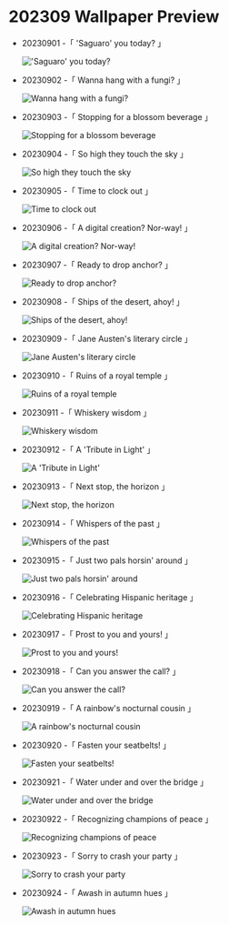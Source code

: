 # 202309 Wallpaper Preview 
- 20230901 -「 'Saguaro' you today? 」
  !['Saguaro' you today?](https://bing.com/th?id=OHR.IronwoodCactus_EN-US2823371711_UHD.jpg&rf=LaDigue_UHD.jpg&pid=hp&w=3840&h=2160&rs=1&c=4) 
- 20230902 -「 Wanna hang with a fungi? 」
  ![Wanna hang with a fungi?](https://bing.com/th?id=OHR.TurkeyTailMush_EN-US2958542405_UHD.jpg&rf=LaDigue_UHD.jpg&pid=hp&w=3840&h=2160&rs=1&c=4) 
- 20230903 -「 Stopping for a blossom beverage 」
  ![Stopping for a blossom beverage](https://bing.com/th?id=OHR.TinyHummer_EN-US3171586787_UHD.jpg&rf=LaDigue_UHD.jpg&pid=hp&w=3840&h=2160&rs=1&c=4) 
- 20230904 -「 So high they touch the sky 」
  ![So high they touch the sky](https://bing.com/th?id=OHR.ManhattanAerial_EN-US3290111355_UHD.jpg&rf=LaDigue_UHD.jpg&pid=hp&w=3840&h=2160&rs=1&c=4) 
- 20230905 -「 Time to clock out 」
  ![Time to clock out](https://bing.com/th?id=OHR.LaborDayWorkers_EN-US3448430770_UHD.jpg&rf=LaDigue_UHD.jpg&pid=hp&w=3840&h=2160&rs=1&c=4) 
- 20230906 -「 A digital creation? Nor-way! 」
  ![A digital creation? Nor-way!](https://bing.com/th?id=OHR.MountSegla_EN-US3570750349_UHD.jpg&rf=LaDigue_UHD.jpg&pid=hp&w=3840&h=2160&rs=1&c=4) 
- 20230907 -「 Ready to drop anchor? 」
  ![Ready to drop anchor?](https://bing.com/th?id=OHR.CreteHarbor_EN-US3759550362_UHD.jpg&rf=LaDigue_UHD.jpg&pid=hp&w=3840&h=2160&rs=1&c=4) 
- 20230908 -「 Ships of the desert, ahoy! 」
  ![Ships of the desert, ahoy!](https://bing.com/th?id=OHR.CamelsAbove_EN-US3904666620_UHD.jpg&rf=LaDigue_UHD.jpg&pid=hp&w=3840&h=2160&rs=1&c=4) 
- 20230909 -「 Jane Austen's literary circle 」
  ![Jane Austen's literary circle](https://bing.com/th?id=OHR.BathCircus_EN-US1560951776_UHD.jpg&rf=LaDigue_UHD.jpg&pid=hp&w=3840&h=2160&rs=1&c=4) 
- 20230910 -「 Ruins of a royal temple 」
  ![Ruins of a royal temple](https://bing.com/th?id=OHR.AyutthayaTemple_EN-US1726415748_UHD.jpg&rf=LaDigue_UHD.jpg&pid=hp&w=3840&h=2160&rs=1&c=4) 
- 20230911 -「 Whiskery wisdom 」
  ![Whiskery wisdom](https://bing.com/th?id=OHR.WalrusSvalbard_EN-US1836032120_UHD.jpg&rf=LaDigue_UHD.jpg&pid=hp&w=3840&h=2160&rs=1&c=4) 
- 20230912 -「 A 'Tribute in Light' 」
  ![A 'Tribute in Light'](https://bing.com/th?id=OHR.BridgeMemorial_EN-US1953692613_UHD.jpg&rf=LaDigue_UHD.jpg&pid=hp&w=3840&h=2160&rs=1&c=4) 
- 20230913 -「 Next stop, the horizon 」
  ![Next stop, the horizon](https://bing.com/th?id=OHR.NorthSeaStairs_EN-US2097672090_UHD.jpg&rf=LaDigue_UHD.jpg&pid=hp&w=3840&h=2160&rs=1&c=4) 
- 20230914 -「 Whispers of the past 」
  ![Whispers of the past](https://bing.com/th?id=OHR.HemakutaHill_EN-US2233323383_UHD.jpg&rf=LaDigue_UHD.jpg&pid=hp&w=3840&h=2160&rs=1&c=4) 
- 20230915 -「 Just two pals horsin' around 」
  ![Just two pals horsin' around](https://bing.com/th?id=OHR.MongoliaHorses_EN-US2400199558_UHD.jpg&rf=LaDigue_UHD.jpg&pid=hp&w=3840&h=2160&rs=1&c=4) 
- 20230916 -「 Celebrating Hispanic heritage 」
  ![Celebrating Hispanic heritage](https://bing.com/th?id=OHR.MissionRuins_EN-US2486545022_UHD.jpg&rf=LaDigue_UHD.jpg&pid=hp&w=3840&h=2160&rs=1&c=4) 
- 20230917 -「 Prost to you and yours! 」
  ![Prost to you and yours!](https://bing.com/th?id=OHR.OktoberfestWorkers_EN-US5478786117_UHD.jpg&rf=LaDigue_UHD.jpg&pid=hp&w=3840&h=2160&rs=1&c=4) 
- 20230918 -「 Can you answer the call? 」
  ![Can you answer the call?](https://bing.com/th?id=OHR.CubanTody_EN-US3083797062_UHD.jpg&rf=LaDigue_UHD.jpg&pid=hp&w=3840&h=2160&rs=1&c=4) 
- 20230919 -「 A rainbow's nocturnal cousin 」
  ![A rainbow's nocturnal cousin](https://bing.com/th?id=OHR.MilkyWayPortugal_EN-US3289730564_UHD.jpg&rf=LaDigue_UHD.jpg&pid=hp&w=3840&h=2160&rs=1&c=4) 
- 20230920 -「 Fasten your seatbelts! 」
  ![Fasten your seatbelts!](https://bing.com/th?id=OHR.SplugenPass_EN-US5807017383_UHD.jpg&rf=LaDigue_UHD.jpg&pid=hp&w=3840&h=2160&rs=1&c=4) 
- 20230921 -「 Water under and over the bridge 」
  ![Water under and over the bridge](https://bing.com/th?id=OHR.ArkadiaPark_EN-US3604031201_UHD.jpg&rf=LaDigue_UHD.jpg&pid=hp&w=3840&h=2160&rs=1&c=4) 
- 20230922 -「 Recognizing champions of peace 」
  ![Recognizing champions of peace](https://bing.com/th?id=OHR.NobelNorway_EN-US3740897457_UHD.jpg&rf=LaDigue_UHD.jpg&pid=hp&w=3840&h=2160&rs=1&c=4) 
- 20230923 -「 Sorry to crash your party 」
  ![Sorry to crash your party](https://bing.com/th?id=OHR.ShamwariRhino_EN-US1414731584_UHD.jpg&rf=LaDigue_UHD.jpg&pid=hp&w=3840&h=2160&rs=1&c=4) 
- 20230924 -「 Awash in autumn hues 」
  ![Awash in autumn hues](https://bing.com/th?id=OHR.CottonwoodCanyon_EN-US1573845041_UHD.jpg&rf=LaDigue_UHD.jpg&pid=hp&w=3840&h=2160&rs=1&c=4) 
